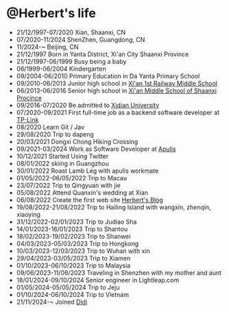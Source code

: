 @Herbert's life
===============

- 21/12/1997-07/2020 Xian, Shaanxi, CN
- 07/2020-11/2024 ShenZhen, Guangdong, CN
- 11/2024-~ Beijing, CN
- 21/12/1997 Born in Yanta District, Xi'an City Shaanxi Province
- 21/12/1997-06/1999 Busy being a baby
- 06/1999-06/2004 Kindergarten
- 09/2004-06/2010 Primary Education in Da Yanta Primary School
- 09/2010-06/2013 Junior high school in [Xi'an 1st Railway Middle School](https://www.xatyz.com/)
- 06/2013-06/2016 Senior high school in [Xi'an Middle School of Shaanxi Procince](http://www.xazx.cn/)
- 09/2016-07/2020 Be admitted to [Xidian University](https://www.xidian.edu.cn/)
- 07/2020-09/2021 First full-time job as a backend software developer at [TP-Link](https://www.tp-link.com/us/) 
- 08/2020 Learn Git / Jav
- 29/08/2020 Trip to dapeng
- 20/03/2021 Dongxi Chong Hiking Crossing
- 09/2021-03/2024 Work as Software Developer at [Apulis](https://apulis.cn/)
- 10/12/2021 Started Using Twitter
- 08/01/2022 skiing in Guangzhou
- 30/01/2022 Roast Lamb Leg with apulis workmate
- 01/05/2022-06/05/2022 Trip to Macau
- 23/07/2022 Trip to Qingyuan with jie
- 05/08/2022 Attend Quanxin's wedding at Xian
- 06/08/2022 Create the first web site [Herbert's Blog](https://herbertyan.netlify.app/)
- 19/08/2022-21/08/2022 Trip to Hailing Island with wangxin, zhenqin, xiaoying
- 31/12/2022-02/01/2023 Trip to Judiao Sha
- 14/01/2023-16/01/2023 Trip to Shantou
- 18/02/2023-19/02/2023 Trip to Shanwei
- 04/03/2023-05/03/2023 Trip to Hongkong
- 10/03/2023-12/03/2023 Trip to Wuhan with xin
- 29/04/2023-03/05/2023 Trip to Xiamen
- 01/10/2023-06/10/2023 Trip to Malaysia
- 09/06/2023-11/06/2023 Traveling in Shenzhen with my mother and aunt
- 18/01/2024-09/10/2024 Senior engineer in Lightleap.com
- 01/05/2024-05/05/2024 Trip to Jeju
- 01/10/2024-06/10/2024 Trip to Vietnam
- 21/11/2024-~ Joined [Didi](https://web.didiglobal.com/)